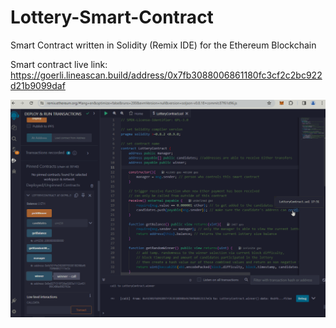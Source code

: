 # Lottery-Smart-Contract
Smart Contract written in Solidity (Remix IDE) for the Ethereum Blockchain

Smart contract live link: https://goerli.lineascan.build/address/0x7fb3088006861180fc3cf2c2bc922d21b9099daf

![App Screenshot](https://github.com/codixio/Lottery-Smart-Contract/blob/main/LotteryContract.png)
